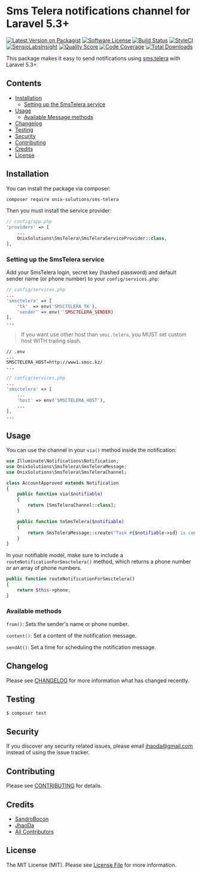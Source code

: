 # Sms Telera notifications channel for Laravel 5.3+

[![Latest Version on Packagist](https://img.shields.io/packagist/v/onix-solutions/sms-telera.svg?style=flat-square)](https://packagist.org/packages/onix-solutions/sms-telera)
[![Software License](https://img.shields.io/badge/license-MIT-brightgreen.svg?style=flat-square)](LICENSE.md)
[![Build Status](https://img.shields.io/travis/onix-solutions/sms-telera/master.svg?style=flat-square)](https://travis-ci.org/onix-solutions/sms-telera)
[![StyleCI](https://styleci.io/repos/65589451/shield)](https://styleci.io/repos/65589451)
[![SensioLabsInsight](https://img.shields.io/sensiolabs/i/aceefe27-ba5a-49d7-9064-bc3abea0abeb.svg?style=flat-square)](https://insight.sensiolabs.com/projects/aceefe27-ba5a-49d7-9064-bc3abea0abeb)
[![Quality Score](https://img.shields.io/scrutinizer/g/onix-solutions/sms-telera.svg?style=flat-square)](https://scrutinizer-ci.com/g/onix-solutions/sms-telera)
[![Code Coverage](https://img.shields.io/scrutinizer/coverage/g/onix-solutions/sms-telera/master.svg?style=flat-square)](https://scrutinizer-ci.com/g/onix-solutions/sms-telera/?branch=master)
[![Total Downloads](https://img.shields.io/packagist/dt/onix-solutions/sms-telera.svg?style=flat-square)](https://packagist.org/packages/onix-solutions/sms-telera)

This package makes it easy to send notifications using [sms.telera](//sms.telera) with Laravel 5.3+.

## Contents

- [Installation](#installation)
    - [Setting up the SmsTelera service](#setting-up-the-SmsTelera-service)
- [Usage](#usage)
    - [Available Message methods](#available-message-methods)
- [Changelog](#changelog)
- [Testing](#testing)
- [Security](#security)
- [Contributing](#contributing)
- [Credits](#credits)
- [License](#license)


## Installation

You can install the package via composer:

```bash
composer require onix-solutions/sms-telera
```

Then you must install the service provider:
```php
// config/app.php
'providers' => [
    ...
    OnixSolutions\SmsTelera\SmsTeleraServiceProvider::class,
],
```

### Setting up the SmsTelera service

Add your SmsTelera login, secret key (hashed password) and default sender name (or phone number) to your `config/services.php`:

```php
// config/services.php
...
'smsctelera' => [
    'tk'  => env('SMSCTELERA_TK'),
    'sender' => env(''SMSCTELERA_SENDER)
],
...
```

> If you want use other host than `smsc.telera`, you MUST set custom host WITH trailing slash.

```
// .env
...
SMSCTELERA_HOST=http://www1.smsc.kz/
...
```

```php
// config/services.php
...
'smsctelera' => [
    ...
    'host' => env('SMSCTELERA_HOST'),
    ...
],
...
```

## Usage

You can use the channel in your `via()` method inside the notification:

```php
use Illuminate\Notifications\Notification;
use OnixSolutions\SmsTelera\SmsTeleraMessage;
use OnixSolutions\SmsTelera\SmsTeleraChannel;

class AccountApproved extends Notification
{
    public function via($notifiable)
    {
        return [SmsTeleraChannel::class];
    }

    public function toSmsTelera($notifiable)
    {
        return SmsTeleraMessage::create("Task #{$notifiable->id} is complete!");
    }
}
```

In your notifiable model, make sure to include a `routeNotificationForSmsctelera()` method, which returns a phone number
or an array of phone numbers.

```php
public function routeNotificationForSmsctelera()
{
    return $this->phone;
}
```

### Available methods

`from()`: Sets the sender's name or phone number.

`content()`: Set a content of the notification message.

`sendAt()`: Set a time for scheduling the notification message.

## Changelog

Please see [CHANGELOG](CHANGELOG.md) for more information what has changed recently.

## Testing

``` bash
$ composer test
```

## Security

If you discover any security related issues, please email jhaoda@gmail.com instead of using the issue tracker.

## Contributing

Please see [CONTRIBUTING](CONTRIBUTING.md) for details.

## Credits

- [SandroBocon](https://github.com/sandrobocon)
- [JhaoDa](https://github.com/jhaoda)
- [All Contributors](../../contributors)

## License

The MIT License (MIT). Please see [License File](LICENSE.md) for more information.
